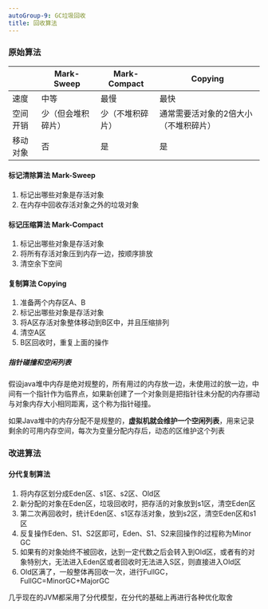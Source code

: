 ```yaml
---
autoGroup-9: GC垃圾回收
title: 回收算法
---
```

### 原始算法



|          | Mark-Sweep         | Mark-Compact     | Copying                               |
| -------- | ------------------ | ---------------- | ------------------------------------- |
| 速度   | 中等             | 最慢           | 最快                                |
| 空间开销 | 少（但会堆积碎片） | 少（不堆积碎片） | 通常需要活对象的2倍大小（不堆积碎片） |
| 移动对象 | 否                | 是              | 是                                   |

#### 标记清除算法 Mark-Sweep
1. 标记出哪些对象是存活对象
2. 在内存中回收存活对象之外的垃圾对象

#### 标记压缩算法 Mark-Compact
1. 标记出哪些对象是存活对象
2. 将所有存活对象压到内存一边，按顺序排放
3. 清空余下空间


#### 复制算法 Copying
1. 准备两个内存区A、B
2. 标记出哪些对象是存活对象
3. 将A区存活对象整体移动到B区中，并且压缩排列
4. 清空A区
5. B区回收时，重复上面的操作

##### 指针碰撞和空闲列表
假设java堆中内存是绝对规整的，所有用过的内存放一边，未使用过的放一边，中间有一个指针作为临界点，如果新创建了一个对象则是把指针往未分配的内存挪动与对象内存大小相同距离，这个称为指针碰撞。

如果Java堆中的内存分配不是规整的，**虚拟机就会维护一个空闲列表**，用来记录剩余的可用内存空间，每次为变量分配内存后，动态的区维护这个列表





### 改进算法
#### 分代复制算法
1. 将内存区划分成Eden区、s1区、s2区、Old区
2. 新分配的对象在Eden区，垃圾回收时，把存活的对象放到s1区，清空Eden区
3. 第二次再回收时，统计Eden区、s1区存活对象，放到s2区，清空Eden区和s1区
4. 反复操作Eden、S1、S2区即可，Eden、S1、S2来回操作的过程称为Minor GC
5. 如果有的对象始终不被回收，达到一定代数之后会转入到Old区，或者有的对象特别大，无法进入Eden区或者回收时无法进入S区，则直接进入Old区
6. Old区满了，一般整体再回收一次，进行FullGC，FullGC=MinorGC+MajorGC

几乎现在的JVM都采用了分代模型，在分代的基础上再进行各种优化取舍
